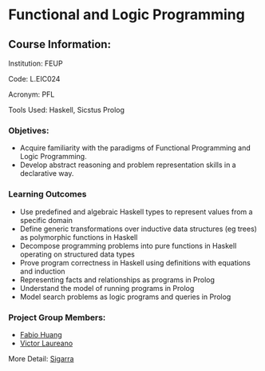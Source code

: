 # Functional and Logic Programming 

## Course Information:
Institution: FEUP

Code: L.EIC024

Acronym: PFL

Tools Used: Haskell, Sicstus Prolog

### Objetives:
- Acquire familiarity with the paradigms of Functional Programming and Logic Programming. 
- Develop abstract reasoning and problem representation skills in a declarative way.

### Learning Outcomes
- Use predefined and algebraic Haskell types to represent values from a specific domain
- Define generic transformations over inductive data structures (eg trees) as polymorphic functions in Haskell
- Decompose programming problems into pure functions in Haskell operating on structured data types
- Prove program correctness in Haskell using definitions with equations and induction
- Representing facts and relationships as programs in Prolog
- Understand the model of running programs in Prolog
- Model search problems as logic programs and queries in Prolog

### Project Group Members:

- [Fabio Huang](https://github.com/FabioMiguel2000)
- [Victor Laureano](https://github.com/laureansvictor)

More Detail: [Sigarra](https://sigarra.up.pt/feup/pt/ucurr_geral.ficha_uc_view?pv_ocorrencia_id=484434)
